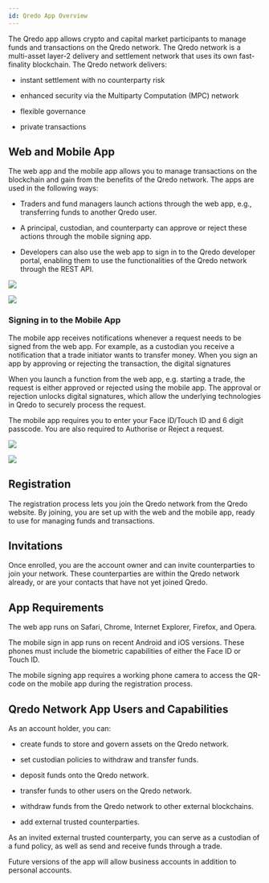```yaml
---
id: Qredo App Overview
---
```


The Qredo app allows crypto and capital market participants to manage funds and transactions on the Qredo network. The Qredo network is a multi-asset layer-2 delivery and settlement network that uses its own fast-finality blockchain. The Qredo network delivers:

*   instant settlement with no counterparty risk
    
*   enhanced security via the Multiparty Computation (MPC) network
    
*   flexible governance
    
*   private transactions
    

Web and Mobile App
------------------

The web app and the mobile app allows you to manage transactions on the blockchain and gain from the benefits of the Qredo network. The apps are used in the following ways:

*   Traders and fund managers launch actions through the web app, e.g., transferring funds to another Qredo user.
    
*   A principal, custodian, and counterparty can approve or reject these actions through the mobile signing app.
    
*   Developers can also use the web app to sign in to the Qredo developer portal, enabling them to use the functionalities of the Qredo network through the REST API.
    

![](https://qredo.atlassian.net/wiki/download/attachments/128385074/ledger%20image.png?api=v2)

![](https://qredo.atlassian.net/wiki/download/attachments/128385074/Qredo%20Mobile%20and%20Web%20App.png?api=v2)

### Signing in to the Mobile App

The mobile app receives notifications whenever a request needs to be signed from the web app. For example, as a custodian you receive a notification that a trade initiator wants to transfer money. When you sign an app by approving or rejecting the transaction, the digital signatures

When you launch a function from the web app, e.g. starting a trade, the request is either approved or rejected using the mobile app. The approval or rejection unlocks digital signatures, which allow the underlying technologies in Qredo to securely process the request.

The mobile app requires you to enter your Face ID/Touch ID and 6 digit passcode. You are also required to Authorise or Reject a request.

![](https://qredo.atlassian.net/wiki/download/attachments/128385074/faceID2.png?api=v2)

![](https://qredo.atlassian.net/wiki/download/attachments/128385074/6-digit%20PIN%20again.png?api=v2)

Registration
------------

The registration process lets you join the Qredo network from the Qredo website. By joining, you are set up with the web and the mobile app, ready to use for managing funds and transactions.

Invitations
-----------

Once enrolled, you are the account owner and can invite counterparties to join your network. These counterparties are within the Qredo network already, or are your contacts that have not yet joined Qredo.

App Requirements
----------------

The web app runs on Safari, Chrome, Internet Explorer, Firefox, and Opera.

The mobile sign in app runs on recent Android and iOS versions. These phones must include the biometric capabilities of either the Face ID or Touch ID.

The mobile signing app requires a working phone camera to access the QR-code on the mobile app during the registration process.

Qredo Network App Users and Capabilities
----------------------------------------

As an account holder, you can:

*   create funds to store and govern assets on the Qredo network.
    
*   set custodian policies to withdraw and transfer funds.
    
*   deposit funds onto the Qredo network.
    
*   transfer funds to other users on the Qredo network.
    
*   withdraw funds from the Qredo network to other external blockchains.
    
*   add external trusted counterparties.
    

As an invited external trusted counterparty, you can serve as a custodian of a fund policy, as well as send and receive funds through a trade.

Future versions of the app will allow business accounts in addition to personal accounts.